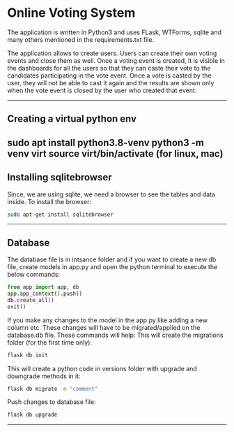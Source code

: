 Online Voting System
====================

The application is written in Python3 and uses FLask, WTForms, sqlite and many others mentioned in the requirements.txt file.

The application allows to create users. Users can create their own voting events and close them as well. Once a voting event is created, it is visible in the dashboards for all the users so that they can caste their vote to the candidates participating in the vote event. Once a vote is casted by the user, they will not be able to cast it again and the results are shown only when the vote event is closed by the user who created that event.

---
## Creating a virtual python env
sudo apt install python3.8-venv
python3 -m venv virt
source virt/bin/activate (for linux, mac)
---

## Installing sqlitebrowser
Since, we are using sqlite, we need a browser to see the tables and data inside. To install the browser:
```Bash
sudo apt-get install sqlitebrowser
```
---

## Database
The database file is in intsance folder and if you want to create a new db file, create models in app.py and open the python terminal to execute the below commands:
```Python
from app import app, db
app.app_context().push()
db.create_all()
exit()
```

If you make any changes to the model in the app.py like adding a new column etc. These changes will have to be migrated/applied on the database.db file. These commands will help:
This will create the migrations folder (for the first time only):
```Bash
flask db init 
```
This will create a python code in versions folder with upgrade and downgrade methods in it:
```Bash
flask db migrate -m "comment" 
```
Push changes to database file:
```Bash
flask db upgrade
```
---